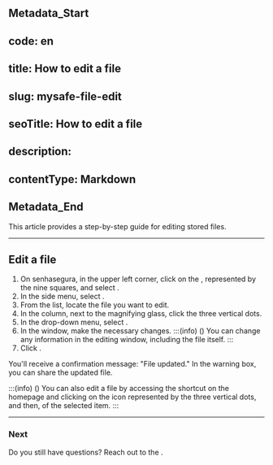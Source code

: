 ## Metadata_Start 
## code: en
## title: How to edit a file 
## slug: mysafe-file-edit 
## seoTitle: How to edit a file 
## description:  
## contentType: Markdown 
## Metadata_End
This article provides a step-by-step guide for editing stored files.
***

## Edit a file

1. On senhasegura, in the upper left corner, click on the , represented by the nine squares, and select .
2. In the side menu, select . 
3. From the list, locate the file you want to edit.
4. In the  column, next to the magnifying glass, click the three vertical dots.
5. In the drop-down menu, select .
6. In the  window, make the necessary changes.
    :::(info) ()
   You can change any information in the editing window, including the file itself.
    :::
7. Click .

You'll receive a confirmation message: "File updated." In the warning box, you can share the updated file.

:::(info) ()
You can also edit a file by accessing the shortcut on the  homepage and clicking on the icon represented by the three vertical dots, and then,  of the selected item.
:::
***
### Next




Do you still have questions? Reach out to the .